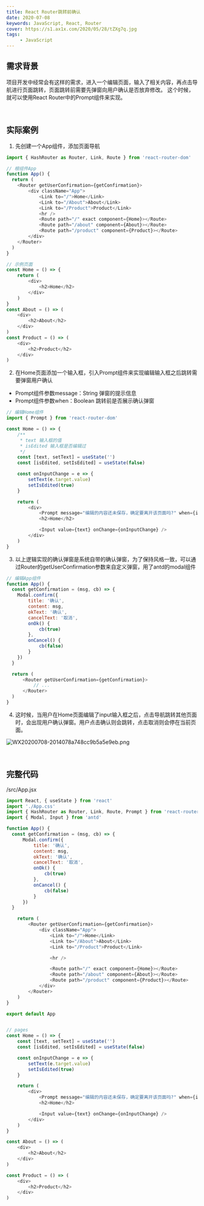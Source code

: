 ```yaml
---
title: React Router跳转前确认
date: 2020-07-08
keywords: JavaScript, React, Router
cover: https://s1.ax1x.com/2020/05/28/tZXg7q.jpg
tags:
     - JavaScript
---
```



## 需求背景

项目开发中经常会有这样的需求，进入一个编辑页面，输入了相关内容，再点击导航进行页面跳转，页面跳转前需要先弹窗向用户确认是否放弃修改。
这个时候，就可以使用React Router中的Prompt组件来实现。

<br/>


## 实际案例

1. 先创建一个App组件，添加页面导航
  ```JavaScript
  import { HashRouter as Router, Link, Route } from 'react-router-dom'

  // 根组件App
  function App() {
    return (
      <Router getUserConfirmation={getConfirmation}>
          <div className="App">
              <Link to="/">Home</Link>
              <Link to="/About">About</Link>
              <Link to="/Product">Product</Link>
              <hr />
              <Route path="/" exact component={Home}></Route>
              <Route path="/about" component={About}></Route>
              <Route path="/product" component={Product}></Route>
          </div>
      </Router>
    )
  }

  // 示例页面
  const Home = () => {
      return (
          <div>
              <h2>Home</h2>
          </div>
      )
  }
  const About = () => (
      <div>
          <h2>About</h2>
      </div>
  )
  const Product = () => (
      <div>
          <h2>Product</h2>
      </div>
  )
  ```

2. 在Home页面添加一个输入框，引入Prompt组件来实现编辑输入框之后跳转需要弹窗用户确认
  - Prompt组件参数message：String 弹窗的提示信息
  - Prompt组件参数when：Boolean 跳转前是否展示确认弹窗

  ```JavaScript
  // 编辑Home组件
  import { Prompt } from 'react-router-dom'

  const Home = () => {
      /**
       * text 输入框的值
       * isEdited 输入框是否编辑过
       */
      const [text, setText] = useState('')
      const [isEdited, setIsEdited] = useState(false)

      const onInputChange = e => {
          setText(e.target.value)
          setIsEdited(true)
      }

      return (
          <div>
              <Prompt message="编辑的内容还未保存，确定要离开该页面吗?" when={isEdited} />
              <h2>Home</h2>

              <Input value={text} onChange={onInputChange} />
          </div>
      )
  }
  ```

3. 以上逻辑实现的确认弹窗是系统自带的确认弹窗，为了保持风格一致，可以通过Router的getUserConfirmation参数来自定义弹窗，用了antd的modal组件
  ```JavaScript
  // 编辑App组件
  function App() {
    const getConfirmation = (msg, cb) => {
      Modal.confirm({
          title: '确认',
          content: msg,
          okText: '确认',
          cancelText: '取消',
          onOk() {
              cb(true)
          },
          onCancel() {
              cb(false)
          }
      })
    }

    return (
        <Router getUserConfirmation={getConfirmation}>
            // ...
        </Router>
    )
  }
  ```

4. 这时候，当用户在Home页面编辑了input输入框之后，点击导航跳转其他页面时，会出现用户确认弹窗。用户点击确认则会跳转，点击取消则会停在当前页面。

  ![WX20200708-2014078a748cc9b5a5e9eb.png](https://file.moetu.org/images/2020/07/08/WX20200708-2014078a748cc9b5a5e9eb.png)

<br/>


## 完整代码

/src/App.jsx

```JavaScript
import React, { useState } from 'react'
import './App.css'
import { HashRouter as Router, Link, Route, Prompt } from 'react-router-dom'
import { Modal, Input } from 'antd'

function App() {
  const getConfirmation = (msg, cb) => {
      Modal.confirm({
          title: '确认',
          content: msg,
          okText: '确认',
          cancelText: '取消',
          onOk() {
              cb(true)
          },
          onCancel() {
              cb(false)
          }
      })
  }

    return (
        <Router getUserConfirmation={getConfirmation}>
            <div className="App">
                <Link to="/">Home</Link>
                <Link to="/About">About</Link>
                <Link to="/Product">Product</Link>

                <hr />

                <Route path="/" exact component={Home}></Route>
                <Route path="/about" component={About}></Route>
                <Route path="/product" component={Product}></Route>
            </div>
        </Router>
    )
}

export default App


// pages
const Home = () => {
    const [text, setText] = useState('')
    const [isEdited, setIsEdited] = useState(false)

    const onInputChange = e => {
        setText(e.target.value)
        setIsEdited(true)
    }

    return (
        <div>
            <Prompt message="编辑的内容还未保存，确定要离开该页面吗?" when={isEdited} />
            <h2>Home</h2>

            <Input value={text} onChange={onInputChange} />
        </div>
    )
}

const About = () => (
    <div>
        <h2>About</h2>
    </div>
)

const Product = () => (
    <div>
        <h2>Product</h2>
    </div>
)
```